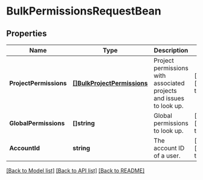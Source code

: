 # BulkPermissionsRequestBean

## Properties
Name | Type | Description | Notes
------------ | ------------- | ------------- | -------------
**ProjectPermissions** | [**[]BulkProjectPermissions**](BulkProjectPermissions.md) | Project permissions with associated projects and issues to look up. | [optional] [default to null]
**GlobalPermissions** | **[]string** | Global permissions to look up. | [optional] [default to null]
**AccountId** | **string** | The account ID of a user. | [optional] [default to null]

[[Back to Model list]](../README.md#documentation-for-models) [[Back to API list]](../README.md#documentation-for-api-endpoints) [[Back to README]](../README.md)

